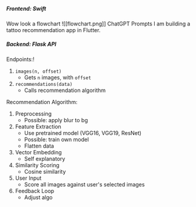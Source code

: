 ##### Frontend: Swift
Wow look a flowchart
![[flowchart.png]]
ChatGPT Prompts
I am building a tattoo recommendation app in Flutter. 
##### Backend: Flask API
Endpoints:!
1. `images(n, offset)`
	- Gets `n` images, with `offset`
2. `recommendations(data)`
	- Calls recommendation algorithm

Recommendation Algorithm:
1. Preprocessing
	- Possible: apply blur to bg
2. Feature Extraction
	- Use pretrained model (VGG16, VGG19, ResNet)
	- Possible: train own model
	- Flatten data
3. Vector Embedding
	- Self explanatory
4. Similarity Scoring
	- Cosine similarity
5. User Input
	- Score all images against user's selected images
6. Feedback Loop
	- Adjust algo
